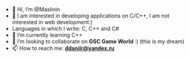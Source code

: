 - 👋 Hi, I’m @Maslinin
- 👀 I am interested in developing applications on C/C++, I am not interested in web development:)
- Languages in which I write: C, C++ and C#
- 🌱 I’m currently learning C++
- 💞️ I’m looking to collaborate on **GSC Game World** :) (this is my dream)
- 📫 How to reach me: **ddanilr@yandex.ru**

<!---
Maslinin/Maslinin is a ✨ special ✨ repository because its `README.md` (this file) appears on your GitHub profile.
You can click the Preview link to take a look at your changes.
--->
